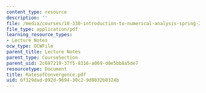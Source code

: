 ```yaml
---
content_type: resource
description: ''
file: /media/courses/18-330-introduction-to-numerical-analysis-spring-2004/6f329dad092d969430c29d0832b8324b_RatesofConvergence.pdf
file_type: application/pdf
learning_resource_types:
- Lecture Notes
ocw_type: OCWFile
parent_title: Lecture Notes
parent_type: CourseSection
parent_uid: 2c697219-37f5-8316-a069-d0e5bb8a5de7
resourcetype: Document
title: RatesofConvergence.pdf
uid: 6f329dad-092d-9694-30c2-9d0832b8324b
---
```

